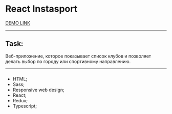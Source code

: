 React Instasport
=====================

[DEMO LINK](https://github.com/OlySpring1/instasport)
***
Task:
-----------------------------------
Веб-приложение, которое показывает список клубов и позволяет делать выбор по городу или спортивному направлению.
***
### 

* HTML;
* Sass;
* Responsive web design;
* React;
* Redux;
* Typescript;
